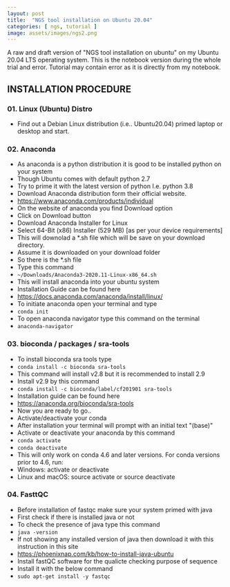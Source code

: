```yaml
---
layout: post
title:  "NGS tool installation on Ubuntu 20.04"
categories: [ ngs, tutorial ]
image: assets/images/ngs2.png
---
```

A raw and draft version of "NGS tool installation on ubuntu" on my Ubuntu 20.04 LTS operating system. This is the notebook version during the whole trial and error. Tutorial may contain error as it is directly from my notebook.

## INSTALLATION PROCEDURE
### 01. Linux (Ubuntu) Distro
- Find out a Debian Linux distribution (i.e.. Ubuntu20.04) primed laptop or desktop and start.

### 02. Anaconda
- As anaconda is a python distribution it is good to be installed python on your system 
- Though Ubuntu comes with default python 2.7
- Try to prime it with the latest version of python I.e. python 3.8
- Download Anaconda distribution form their official website.
- https://www.anaconda.com/products/individual
- On the website of anaconda you find Download option
- Click on Download button
- Download Anaconda Installer for Linux
- Select 64-Bit (x86) Installer (529 MB) [as per your device requirements]
- This will downolad a *.sh file which will be save on your download directory.
- Assume it is downloaded on your download folder
- So there is the *.sh file
- Type this command 
- `~/Downloads/Anaconda3-2020.11-Linux-x86_64.sh`
- This will install anaconda into your ubuntu system
- Installation Guide can be found here 
- https://docs.anaconda.com/anaconda/install/linux/
- To initiate anaconda open your terminal and type
- `conda init`
- To open anaconda navigator type this command on the terminal
- `anaconda-navigator`

### 03. bioconda / packages / sra-tools 
- To install bioconda sra tools type 
- `conda install -c bioconda sra-tools`
- This command will install v2.8 but it is recommended to install 2.9
- Install v2.9 by this command  
- `conda install -c bioconda/label/cf201901 sra-tools`
- Installation guide can be found here
- https://anaconda.org/bioconda/sra-tools 
- Now you are ready to go..
- Activate/deactivate your conda
- After installation your terminal will prompt with an initial text "(base)"
- Activate or deactivate your anaconda by this command
- `conda activate`
- `conda deactivate` 
- This will only work on conda 4.6 and later versions. For conda versions prior to 4.6, run:
- Windows: activate or deactivate
- Linux and macOS: source activate or source deactivate

### 04. FasttQC
- Before installation of fastqc make sure your system primed with java
- First check if there is installed java or not
- To check the presence of java type this command
- `java -version`
- If not showing any installed version of java then download it with this instruction in this site
- https://phoenixnap.com/kb/how-to-install-java-ubuntu
- Install fastQC software for the qualicte checking purpose of sequence
- Install it with the below command
- `sudo apt-get install -y fastqc`
